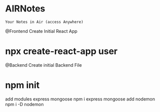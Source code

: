 # AIRNotes
``Your Notes in Air (access Anywhere)``

@Frontend
Create Initial React App
# npx create-react-app user

@Backend
Create initial Backend File
# npm init
add modules express mongoose
npm i express mongoose
add nodemon
npm i -D nodemon
